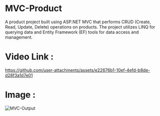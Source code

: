 # MVC-Product
A product project built using ASP.NET MVC that performs CRUD (Create, Read, Update, Delete) operations on products.
The project utilizes LINQ for querying data and Entity Framework (EF) tools for data access and management. 

# Video Link :
https://github.com/user-attachments/assets/e22676b1-10ef-4efd-b8de-d28f3a1d7e01

# Image :
![MVC-Output](https://github.com/user-attachments/assets/b29d071f-ebd6-4a7f-b748-519e955d5f52)


